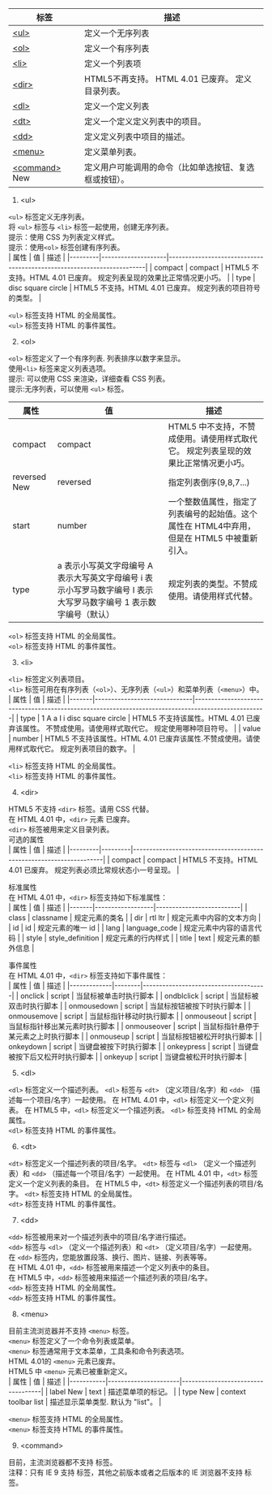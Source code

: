 | 标签          | 描述                                                   |
|---------------|--------------------------------------------------------|
| <a href="#ul">&lt;ul&gt;</a>          | 定义一个无序列表                                       |
| <a href="#ol">&lt;ol&gt;</a>          | 定义一个有序列表                                       |
| <a href="#li">&lt;li&gt;</a>          | 定义一个列表项                                         |
| <a href="#dir">&lt;dir&gt;</a>         | HTML5不再支持。 HTML 4.01 已废弃。 定义目录列表。      |
| <a href="#dl">&lt;dl&gt;</a>          | 定义一个定义列表                                       |
| <a href="#dt">&lt;dt&gt;</a>          | 定义一个定义定义列表中的项目。                         |
| <a href="#dd">&lt;dd&gt;</a>          | 定义定义列表中项目的描述。                             |
| <a href="#menu">&lt;menu&gt;</a>        | 定义菜单列表。                                         |
| <a href="#command">&lt;command&gt;</a> New | 定义用户可能调用的命令（比如单选按钮、复选框或按钮）。 |
  
1. <a id="ul">&lt;ul&gt;</a>

`<ul>` 标签定义无序列表。<br>
将 `<ul>` 标签与 `<li>` 标签一起使用，创建无序列表。<br>
提示：使用 CSS 为列表定义样式。<br>
提示：使用`<ol>` 标签创建有序列表。<br>
| 属性    | 值                 | 描述                                                                  |
|---------|--------------------|-----------------------------------------------------------------------|
| compact | compact            | HTML5 不支持。HTML 4.01 已废弃。 规定列表呈现的效果比正常情况更小巧。 |
| type    | disc square circle | HTML5 不支持。HTML 4.01 已废弃。 规定列表的项目符号的类型。           |

`<ul>` 标签支持 HTML 的全局属性。<br>
`<ul>` 标签支持 HTML 的事件属性。<br>

2. <a id="ol">&lt;ol&gt;</a>

`<ol>` 标签定义了一个有序列表. 列表排序以数字来显示。<br>
使用`<li>` 标签来定义列表选项。<br>
提示: 可以使用 CSS 来渲染，详细查看 CSS 列表。<br>
提示:无序列表，可以使用 `<ul>` 标签。<br>

| 属性         | 值                                                                                                                 | 描述                                                                                        |
|--------------|--------------------------------------------------------------------------------------------------------------------|---------------------------------------------------------------------------------------------|
| compact      | compact                                                                                                            | HTML5 中不支持，不赞成使用。请使用样式取代它。 规定列表呈现的效果比正常情况更小巧。         |
| reversed New | reversed                                                                                                           | 指定列表倒序(9,8,7...)                                                                      |
| start        | number                                                                                                             | 一个整数值属性，指定了列表编号的起始值。这个属性在 HTML4中弃用，但是在 HTML5 中被重新引入。 |
| type         | a 表示小写英文字母编号 A 表示大写英文字母编号 i 表示小写罗马数字编号 I 表示大写罗马数字编号 1 表示数字编号（默认） | 规定列表的类型。不赞成使用。请使用样式代替。                                                |

`<ol>` 标签支持 HTML 的全局属性。<br>
`<ol>` 标签支持 HTML 的事件属性。<br>

3. <a id="li">&lt;li&gt;</a>

`<li>` 标签定义列表项目。<br>
`<li>` 标签可用在有序列表（`<ol>`）、无序列表（`<ul>`）和菜单列表（`<menu>`）中。<br>
| 属性  | 值                           | 描述                                                                                               |
|-------|------------------------------|----------------------------------------------------------------------------------------------------|
| type  | 1 A a I i disc square circle | HTML5 不支持该属性。HTML 4.01 已废弃该属性。 不赞成使用。请使用样式取代它。 规定使用哪种项目符号。 |
| value | number                       | HTML5 不支持该属性。HTML 4.01 已废弃该属性.不赞成使用。请使用样式取代它。 规定列表项目的数字。                                                |

`<li>` 标签支持 HTML 的全局属性。<br>
`<li>` 标签支持 HTML 的事件属性。<br>

4. <a id="dir">&lt;dir&gt;</a>

HTML5 不支持 `<dir>` 标签。请用 CSS 代替。<br>
在 HTML 4.01 中，`<dir>` 元素 已废弃。<br>
`<dir>` 标签被用来定义目录列表。<br>
可选的属性<br>
| 属性    | 值      | 描述                                                                |
|---------|---------|---------------------------------------------------------------------|
| compact | compact | HTML5 不支持。HTML 4.01 已废弃。 规定列表必须比常规状态小一号呈现。 |

标准属性<br>
在 HTML 4.01 中，`<dir>` 标签支持如下标准属性：<br>
| 属性  | 值               | 描述                     |
|-------|------------------|--------------------------|
| class | classname        | 规定元素的类名           |
| dir   | rtl ltr          | 规定元素中内容的文本方向 |
| id    | id               | 规定元素的唯一 id        |
| lang  | language_code    | 规定元素中内容的语言代码 |
| style | style_definition | 规定元素的行内样式       |
| title | text             | 规定元素的额外信息       |

事件属性<br>
在 HTML 4.01 中，`<dir>` 标签支持如下事件属性：<br>
| 属性        | 值     | 描述                                 |
|-------------|--------|--------------------------------------|
| onclick     | script | 当鼠标被单击时执行脚本               |
| ondblclick  | script | 当鼠标被双击时执行脚本               |
| onmousedown | script | 当鼠标按钮被按下时执行脚本           |
| onmousemove | script | 当鼠标指针移动时执行脚本             |
| onmouseout  | script | 当鼠标指针移出某元素时执行脚本       |
| onmouseover | script | 当鼠标指针悬停于某元素之上时执行脚本 |
| onmouseup   | script | 当鼠标按钮被松开时执行脚本           |
| onkeydown   | script | 当键盘被按下时执行脚本               |
| onkeypress  | script | 当键盘被按下后又松开时执行脚本       |
| onkeyup     | script | 当键盘被松开时执行脚本               |
  
5. <a id="dl">&lt;dl&gt;</a>

`<dl>` 标签定义一个描述列表。
`<dl>` 标签与 `<dt>` （定义项目/名字）和 `<dd>` （描述每一个项目/名字）一起使用。
在 HTML 4.01 中，`<dl>` 标签定义一个定义列表。
在 HTML5 中，`<dl>` 标签定义一个描述列表。
`<dl>` 标签支持 HTML 的全局属性。<br>
`<dl>` 标签支持 HTML 的事件属性。<br>

6. <a id="dt">&lt;dt&gt;</a>

`<dt>` 标签定义一个描述列表的项目/名字。
`<dt>` 标签与 `<dl>` （定义一个描述列表）和 `<dd>` （描述每一个项目/名字）一起使用。
在 HTML 4.01 中，`<dt>` 标签定义一个定义列表的条目。
在 HTML5 中，`<dt>` 标签定义一个描述列表的项目/名字。
`<dt>` 标签支持 HTML 的全局属性。<br>
`<dt>` 标签支持 HTML 的事件属性。<br>

7. <a id="dd">&lt;dd&gt;</a>

`<dd>` 标签被用来对一个描述列表中的项目/名字进行描述。<br>
`<dd>` 标签与 `<dl>` （定义一个描述列表）和 `<dt>` （定义项目/名字）一起使用。<br>
在 `<dd>` 标签内，您能放置段落、换行、图片、链接、列表等等。<br>
在 HTML 4.01 中，`<dd>` 标签被用来描述一个定义列表中的条目。<br>
在 HTML5 中，`<dd>` 标签被用来描述一个描述列表的项目/名字。<br>
`<dd>` 标签支持 HTML 的全局属性。<br>
`<dd>` 标签支持 HTML 的事件属性。<br>

8. <a id="menu">&lt;menu&gt;</a>

目前主流浏览器并不支持 `<menu>` 标签。<br>
`<menu>` 标签定义了一个命令列表或菜单。<br>
`<menu>` 标签通常用于文本菜单，工具条和命令列表选项。<br>
HTML 4.01的 `<menu>` 元素已废弃。<br>
HTML5 中 `<menu>` 元素已被重新定义。<br>
| 属性      | 值                   | 描述                              |
|-----------|----------------------|-----------------------------------|
| label New | text                 | 描述菜单项的标记。                |
| type New  | context toolbar list | 描述显示菜单类型. 默认为 "list"。 |
  
`<menu>` 标签支持 HTML 的全局属性。<br>
`<menu>` 标签支持 HTML 的事件属性。<br>

9. <a id="command">&lt;command&gt;</a>

目前，主流浏览器都不支持 <command> 标签。<br>
注释：只有 IE 9 支持 <command> 标签，其他之前版本或者之后版本的 IE 浏览器不支持 <command> 标签。<br>
